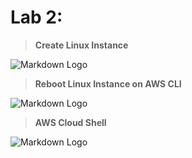 # Lab 2:


>**Create Linux Instance**

![Markdown Logo](https://imageupload.io/ib/HcRYa78BZ8N0kmr_1697877418.png) &nbsp;


>**Reboot  Linux Instance on AWS CLI**

![Markdown Logo](https://imageupload.io/ib/tV1tmN7eJPezn9U_1697877472.png) &nbsp;


>**AWS Cloud Shell**

![Markdown Logo](https://imageupload.io/ib/n5apd7YHQVK0mJ1_1697877519.png) &nbsp;
